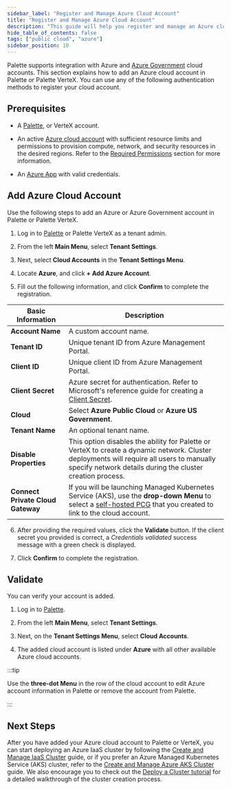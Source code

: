 ```yaml
---
sidebar_label: "Register and Manage Azure Cloud Account"
title: "Register and Manage Azure Cloud Account"
description: "This guide will help you register and manage an Azure cloud account in Palette"
hide_table_of_contents: false
tags: ["public cloud", "azure"]
sidebar_position: 10
---
```



Palette supports integration with Azure and [Azure Government](https://azure.microsoft.com/en-us/explore/global-infrastructure/government) cloud accounts. This section explains how to add an Azure cloud account in Palette or Palette VerteX. You can use any of the following authentication methods to register your cloud account.


## Prerequisites

* A [Palette](https://console.spectrocloud.com/), or VerteX account. 

* An active [Azure cloud account](https://portal.azure.com/) with sufficient resource limits and permissions to provision compute, network, and security resources in the desired regions. Refer to the [Required Permissions](./required-permissions.md) section for more information.

* An [Azure App](https://learn.microsoft.com/en-us/azure/app-service/overview) with valid credentials.




## Add Azure Cloud Account

Use the following steps to add an Azure or Azure Government account in Palette or Palette VerteX.

1. Log in to [Palette](https://console.spectrocloud.com) or Palette VerteX as a tenant admin.

2. From the left **Main Menu**, select **Tenant Settings**. 

3. Next, select **Cloud Accounts** in the **Tenant Settings Menu**. 

4. Locate **Azure**, and click **+ Add Azure Account**.

5. Fill out the following information, and click **Confirm** to complete the registration.

|   **Basic Information** |**Description**|
|-------------------------|-----------|
|**Account Name**| A custom account name.|
|**Tenant ID**| Unique tenant ID from Azure Management Portal.|
|**Client ID**| Unique client ID from Azure Management Portal.|
|**Client Secret**| Azure secret for authentication. Refer to Microsoft's reference guide for creating a [Client Secret](https://docs.microsoft.com/en-us/azure/active-directory/develop/howto-create-service-principal-portal#create-an-azure-active-directory-application).  |
| **Cloud** | Select **Azure Public Cloud** or **Azure US Government**. |
|**Tenant Name**| An optional tenant name.|
|**Disable Properties**| This option disables the ability for Palette or VerteX to create a dynamic network. Cluster deployments will require all users to manually specify network details during the cluster creation process. |
|**Connect Private Cloud Gateway**| If you will be launching Managed Kubernetes Service (AKS), use the **drop-down Menu** to select a [self-hosted PCG](gateways.md) that you created to link to the cloud account.|

6. After providing the required values, click the **Validate** button. If the client secret you provided is correct, a *Credentials validated* success message with a green check is displayed.

7. Click **Confirm** to complete the registration.


## Validate

You can verify your account is added.

1. Log in to [Palette](https://console.spectrocloud.com).

2. From the left **Main Menu**, select **Tenant Settings**. 

3. Next, on the **Tenant Settings Menu**, select **Cloud Accounts**.

4. The added cloud account is listed under **Azure** with all other available Azure cloud accounts. 


:::tip

Use the **three-dot Menu** in the row of the cloud account to edit Azure account information in Palette or remove the account from Palette.

:::


## Next Steps

After you have added your Azure cloud account to Palette or VerteX, you can start deploying an Azure IaaS cluster by following the  [Create and Manage IaaS Cluster](./create-azure-cluster.md) guide, or if you prefer an Azure Managed Kubernetes Service (AKS) cluster, refer to the [Create and Manage Azure AKS Cluster](./azure.md) guide. We also encourage you to check out the [Deploy a Cluster tutorial](../deploy-k8s-cluster.md) for a detailed walkthrough of the cluster creation process.